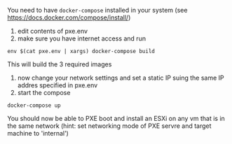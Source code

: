 You need to have `docker-compose` installed in your system (see https://docs.docker.com/compose/install/) 

 1. edit contents of pxe.env
 1. make sure you have internet access and run 
 ```
env $(cat pxe.env | xargs) docker-compose build
 ```
 This will build the 3 required images
 1. now change your network settings and set a static IP suing the same IP addres specified in pxe.env
 1. start the compose 
 ```
docker-compose up 
 ```
 You should now be able to PXE boot and install an ESXi on any vm that is in the same network (hint: set networking mode of PXE servre and target machine to 'internal')




